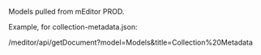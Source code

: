 Models pulled from mEditor PROD.

Example, for collection-metadata.json:

/meditor/api/getDocument?model=Models&title=Collection%20Metadata
